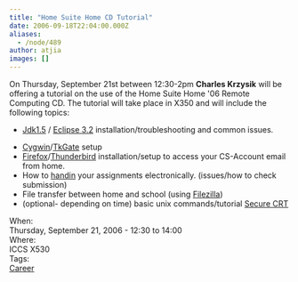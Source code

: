 ```yaml
---
title: "Home Suite Home CD Tutorial"
date: 2006-09-18T22:04:00.000Z
aliases:
  - /node/489
author: atjia
images: []
---
```


<div class="field field-name-body field-type-text-with-summary field-label-hidden"><div class="field-items"><div class="field-item even"><p>On Thursday, September 21st between 12:30-2pm <strong>Charles Krzysik</strong> will be offering a tutorial on the use of the Home Suite Home &apos;06 Remote Computing CD. The tutorial will take place in X350 and will include the following topics:</p>
<ul>
<li><a href="http://java.sun.com/">Jdk1.5</a> / <a href="https://www.eclipse.org">Eclipse 3.2</a> installation/troubleshooting and common issues.<p></p>
</li><li><a href="https://www.cygwin.com/">Cygwin</a>/<a href="http://www.tkgate.org/">TkGate</a> setup
</li><li><a href="https://www.mozilla.com/firefox/">Firefox</a>/<a href="https://www.mozilla.com/thunderbird/">Thunderbird</a> installation/setup to access your CS-Account email from home.
</li><li>How to <a href="http://www.cs.ubc.ca/ugrad/facilities/windows/handin.shtml">handin</a> your assignments electronically. (issues/how to check submission)
</li><li>File transfer between home and school (using <a href="http://filezilla.sourceforge.net/">Filezilla</a>)
</li><li>(optional- depending on time) basic unix commands/tutorial <a href="https://www.vandyke.com/products/securecrt/">Secure CRT</a>
</li></ul>
</div></div></div><div class="field field-name-field-dates field-type-datetime field-label-above"><div class="field-label">When:&#xA0;</div><div class="field-items"><div class="field-item even"><span class="date-display-single">Thursday, September 21, 2006 - <span class="date-display-range"><span class="date-display-start">12:30</span> to <span class="date-display-end">14:00</span></span></span></div></div></div><div class="field field-name-field-location field-type-text field-label-above"><div class="field-label">Where:&#xA0;</div><div class="field-items"><div class="field-item even">ICCS X530</div></div></div>    <footer>
    <div class="field field-name-field-tags field-type-taxonomy-term-reference field-label-above"><div class="field-label">Tags:&#xA0;</div><div class="field-items"><div class="field-item even"><a href="/career">Career</a></div></div></div>      </footer>
